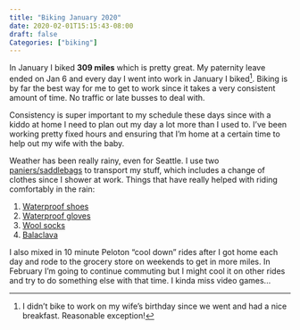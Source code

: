 ```yaml
---
title: "Biking January 2020"
date: 2020-02-01T15:15:43-08:00
draft: false
Categories: ["biking"]
---
```


In January I biked **309 miles** which is pretty great. My paternity leave ended on Jan 6 and every day I went into work in January I biked[^1]. Biking is by far the best way for me to get to work since it takes a very consistent amount of time. No traffic or late busses to deal with.

Consistency is super important to my schedule these days since with a kiddo at home I need to plan out my day a lot more than I used to. I’ve been working pretty fixed hours and ensuring that I’m home at a certain time to help out my wife with the baby. 

Weather has been really rainy, even for Seattle. I use two [paniers/saddlebags](https://www.amazon.com/Ortlieb-Back-Roller-Panniers-Various-Patterns/dp/B0063879QQ) to transport my stuff, which includes a change of clothes since I shower at work. Things that have really helped with riding comfortably in the rain:

1. [Waterproof shoes](https://www.amazon.com/Fizik-X5-Artica-Shoe-Black/dp/B077H5QVVJ)
1. [Waterproof gloves](https://www.amazon.com/Pearl-Izumi-AMFIB-Lobster-Gloves/dp/B00SOMS8AK)
1. [Wool socks](https://www.amazon.com/gp/product/B000TA73Z6)
1. [Balaclava](https://www.amazon.com/Minus33-Merino-Wool-Midweight-Balaclava/dp/B01LZH96TH)

I also mixed in 10 minute Peloton “cool down” rides after I got home each day and rode to the grocery store on weekends to get in more miles. In February I’m going to continue commuting but I might cool it on other rides and try to do something else with that time. I kinda miss video games...

[^1]: I didn’t bike to work on my wife’s birthday since we went and had a nice breakfast. Reasonable exception!

